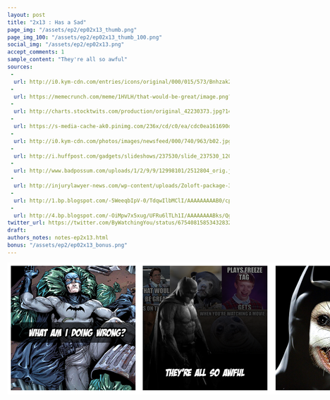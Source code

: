 ```yaml
---
layout: post
title: "2x13 : Has a Sad"
page_img: "/assets/ep2/ep02x13_thumb.png"
page_img_100: "/assets/ep2/ep02x13_thumb_100.png"
social_img: "/assets/ep2/ep02x13.png"
accept_comments: 1
sample_content: "They're all so awful"
sources: 
 -
  url: http://i0.kym-cdn.com/entries/icons/original/000/015/573/Bnhzak2CMAAmX8Z.jpg
 -
  url: https://memecrunch.com/meme/1HVLH/that-would-be-great/image.png?w=400&c=1
 -
  url: http://charts.stocktwits.com/production/original_42230373.jpg?1441224162
 -
  url: https://s-media-cache-ak0.pinimg.com/236x/cd/c0/ea/cdc0ea161690d4b84c57d55ea207f73f.jpg
 -
  url: http://i0.kym-cdn.com/photos/images/newsfeed/000/740/963/b02.jpg
 -
  url: http://i.huffpost.com/gadgets/slideshows/237530/slide_237530_1201307_free.jpg
 -
  url: http://www.badpossum.com/uploads/1/2/9/9/12998101/2512804_orig.jpg
 -
  url: http://injurylawyer-news.com/wp-content/uploads/Zoloft-package-313x229.jpg
 -
  url: http://1.bp.blogspot.com/-5WeeqbIpV-0/TdqwIlbMClI/AAAAAAAAAB0/cpzB9gzF3r0/s1600/batman_is_shocked.jpg
 -
  url: http://4.bp.blogspot.com/-OiMpw7x5xug/UFRu6lTLh1I/AAAAAAAABks/Qg7lq5MZn7o/s1600/bat-tacazo.jpg
twitter_url: https://twitter.com/ByWatchingYou/status/675408158534328320
draft: 
authors_notes: notes-ep2x13.html
bonus: "/assets/ep2/ep02x13_bonus.png"
---
```



<div style="margin-left: auto; margin-right: auto; width: 900px;">
  <img src="/assets/ep2/ep02x13.png" alt="Has a Sad" style="width: 900px" />
</div>

<div style="display: none">
  Script:

  Bonus:

</div>
